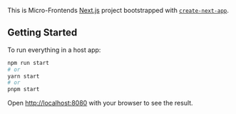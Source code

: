 This is Micro-Frontends [Next.js](https://nextjs.org/) project bootstrapped with [`create-next-app`](https://github.com/vercel/next.js/tree/canary/packages/create-next-app).

## Getting Started

To run everything in a host app:

```bash
npm run start
# or
yarn start
# or
pnpm start
```

Open [http://localhost:8080](http://localhost:8080) with your browser to see the result.
